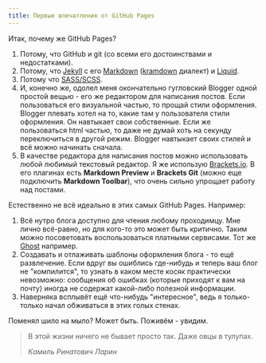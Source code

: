 ```yaml
---
title: Первые впечатления от GitHub Pages
---
```

Итак, почему же GitHub Pages?

1. Потому, что GitHub и git (со всеми его достоинствами и недостатками).
2. Потому, что [Jekyll](https://jekyllrb.com) с его
   [Markdown](https://ru.wikipedia.org/wiki/Markdown)
   ([kramdown](https://kramdown.gettalong.org) диалект) и
   [Liquid](https://github.com/Shopify/liquid/wiki).
3. Потому что [SASS/SCSS](https://ru.wikipedia.org/wiki/Sass).
4. И, конечно же, одолел меня окончательно гугловский Blogger одной простой
   вещью - его же редактором для написания постов. Если пользоваться его 
   визуальной частью, то прощай стили оформления. Blogger плевать хотел
   на то, какие там у пользователя стили оформления. Он навтыкает свои 
   собственные. Если же пользоваться html частью, то даже не думай хоть на 
   секунду переключиться в другой режим. Blogger навтыкает своих стилей и 
   всё можно начинать сначала.
5. В качестве редактора для написания постов можно использовать любой любимый
   текстовый редактор. Я же использую [Brackets.io](http://brackets.io). В его
   плагинах есть **Markdown Preview** и **Brackets Git** (можно еще подключить 
   **Markdown Toolbar**), что очень сильно упрощает работу над постами.
   
Естественно не всё идеально в этих самых GitHub Pages. Например:
1. Всё нутро блога доступно для чтения любому проходимцу. Мне лично всё-равно,
   но для кого-то это может быть критично. Таким можно посоветовать
   воспользоваться платными сервисами. Тот же [Ghost](https://ghost.org/) например.
2. Создавать и отлаживать шаблоны оформления блога - то ещё развлечение. Если
   вдруг вы ошиблись где-нибудь и теперь ваш блог не "компилится", то узнать в
   каком месте косяк практически невозможно: сообщения об ошибках (которые
   приходят к вам на почту) иногда не содержат какой-либо полезной информации.
3. Наверняка всплывёт ещё что-нибудь "интересное", ведь я только-только начал
   обживаться в этих голых стенах.

Поменял шило на мыло? Может быть. Поживём - увидим. 


>В этой жизни ничего не бывает просто так. Даже овцы в тулупах.
>
>*Камиль Ринатович Ларин*